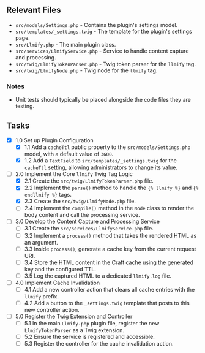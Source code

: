 ## Relevant Files

- `src/models/Settings.php` - Contains the plugin's settings model.
- `src/templates/_settings.twig` - The template for the plugin's settings page.
- `src/Llmify.php` - The main plugin class.
- `src/services/LlmifyService.php` - Service to handle content capture and processing.
- `src/twig/LlmifyTokenParser.php` - Twig token parser for the `llmify` tag.
- `src/twig/LlmifyNode.php` - Twig node for the `llmify` tag.

### Notes

- Unit tests should typically be placed alongside the code files they are testing.

## Tasks

- [x] 1.0 Set up Plugin Configuration
  - [x] 1.1 Add a `cacheTtl` public property to the `src/models/Settings.php` model, with a default value of `3600`.
  - [x] 1.2 Add a `TextField` to `src/templates/_settings.twig` for the `cacheTtl` setting, allowing administrators to change its value.
- [ ] 2.0 Implement the Core `llmify` Twig Tag Logic
  - [x] 2.1 Create the `src/twig/LlmifyTokenParser.php` file.
  - [x] 2.2 Implement the `parse()` method to handle the `{% llmify %}` and `{% endllmify %}` tags.
  - [x] 2.3 Create the `src/twig/LlmifyNode.php` file.
  - [ ] 2.4 Implement the `compile()` method in the `Node` class to render the body content and call the processing service.
- [ ] 3.0 Develop the Content Capture and Processing Service
  - [ ] 3.1 Create the `src/services/LlmifyService.php` file.
  - [ ] 3.2 Implement a `process()` method that takes the rendered HTML as an argument.
  - [ ] 3.3 Inside `process()`, generate a cache key from the current request URI.
  - [ ] 3.4 Store the HTML content in the Craft cache using the generated key and the configured TTL.
  - [ ] 3.5 Log the captured HTML to a dedicated `llmify.log` file.
- [ ] 4.0 Implement Cache Invalidation
  - [ ] 4.1 Add a new controller action that clears all cache entries with the `llmify` prefix.
  - [ ] 4.2 Add a button to the `_settings.twig` template that posts to this new controller action.
- [ ] 5.0 Register the Twig Extension and Controller
  - [ ] 5.1 In the main `Llmify.php` plugin file, register the new `LlmifyTokenParser` as a Twig extension.
  - [ ] 5.2 Ensure the service is registered and accessible.
  - [ ] 5.3 Register the controller for the cache invalidation action.
